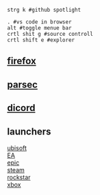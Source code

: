 ```
strg k #github spotlight
```

```
. #vs code in browser
alt #toggle menue bar
crtl shit g #source controll
crtl shift e #explorer
```

## [firefox](https://github.com/crbyxwpzfl/ff)

## [parsec](https://parsec.app/)

## [dicord](https://discord.com/)

## launchers
[ubisoft](https://ubisoftconnect.com/)<br>
[EA](https://www.ea.com/ea-app-beta)<br>
[epic](https://www.epicgames.com/store/en-US/download)<br>
[steam](https://store.steampowered.com/)<br>
[rockstar](https://socialclub.rockstargames.com/rockstar-games-launcher)<br>
[xbox](https://www.xbox.com/)<br>
